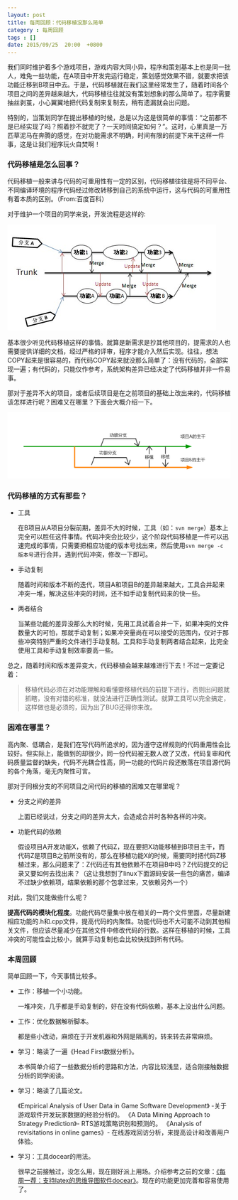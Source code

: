 ```yaml
---
layout: post
title: 每周回顾：代码移植没那么简单
category : 每周回顾 
tags : []
date: 2015/09/25  20:00  +0800
---
```


我们同时维护着多个游戏项目，游戏内容大同小异，程序和策划基本上也是同一批人，难免一些功能，在A项目中开发完运行稳定，策划感觉效果不错，就要求把该功能迁移到B项目中去。于是，代码移植就在我们这里经常发生了，随着时间各个项目之间的差异越来越大，代码移植往往就没有策划想象的那么简单了。程序需要抽丝剥茧，小心翼翼地把代码复制来复制去，稍有遗漏就会出问题。

特别的，当策划同学在提出移植的时候，总是以为这是很简单的事情：“之前都不是已经实现了吗？照着抄不就完了？一天时间搞定如何？”。这时，心里真是一万匹草泥马在奔腾的感觉，在对功能需求不明确，时间有限的前提下来干这样一件事，这是让我们程序玩火自焚啊！

<!--more-->

### 代码移植是怎么回事？


代码移植一般来讲与代码的可重用性有一定的区别，代码移植往往是将不同平台、不同编译环境的程序代码经过修改转移到自己的系统中运行，这与代码的可重用性有着本质的区别。（From:百度百科）


对于维护一个项目的同学来说，开发流程是这样的:

![分支合并](/assets/img/code-transplantation-1.png)

基本很少听见代码移植这样的事情。就算是新需求是抄其他项目的，提需求的人也需要提供详细的文档，经过严格的评审，程序才能介入然后实现。往往，想法COPY起来是很容易的，而代码COPY起来就没那么简单了：没有代码的，全部实现一遍；有代码的，只能仅作参考，系统架构差异已经决定了代码移植并非一件易事。

那对于差异不大的项目，或者后续项目是在之前项目的基础上改出来的，代码移植该怎样进行呢？困难又在哪里？下面会大概介绍一下。

![分支合并](/assets/img/code-transplantation-2.png)


### 代码移植的方式有那些？

- 工具

  在B项目从A项目分裂前期，差异不大的时候，工具（如：`svn merge`）基本上完全可以胜任这件事情。代码冲突会比较少，这个阶段代码移植是一件可以迅速完成的事情，只需要把相应功能的版本号找出来，然后使用`svn merge -c 版本号`进行合并，遇到代码冲突，修改一下即可。

- 手动复制

  随着时间和版本不断的迭代，项目A和项目B的差异越来越大，工具合并起来冲突一堆，解决这些冲突的时间，还不如手动复制代码来的快一些。

- 两者结合

  当某些功能的差异没那么大的时候，先用工具试着合并一下，如果冲突的文件数量大的可怕，那就手动复制；如果冲突量尚在可以接受的范围内，仅对于那些冲突特别严重的文件进行手动复制。工具和手动复制两者结合起来，比完全使用工具和手动复制效率要高一些。

总之，随着时间和版本差异变大，代码移植会越来越难进行下去！不过一定要记着：

> 移植代码必须在对功能理解和看懂要移植代码的前提下进行，否则出问题就抓瞎，没有对错的标准，就没法进行正确性测试。就算工具可以完全搞定，这样做也是必须的，因为出了BUG还得你来改。


### 困难在哪里？

高内聚、低耦合，是我们在写代码所追求的，因为遵守这样规则的代码重用性会比较好。但实际上，能做到的却很少，同一份代码被无数人改了又改，代码复审和代码质量监督的缺失，代码不光耦合性高，同一功能的代码片段还散落在项目源代码的各个角落，毫无内聚性可言。 

那对于同根分支的不同项目之间代码的移植的困难又在哪里呢？

- 分支之间的差异
  
  上面已经说过，分支之间的差异太大，会造成合并时各种各样的冲突。

- 功能代码的依赖

  假设项目A开发功能X，依赖了代码Z，现在要把X功能移植到B项目主干，而代码Z是项目B之前所没有的，那么在移植功能X的时候，需要同时把代码Z移植过来，那么问题来了：Z代码还有其他依赖不在项目B中吗？Z代码提交的记录又要如何去找出来？（这让我想到了linux下面源码安装一些包的痛苦，编译不过缺少依赖项，结果依赖的那个包拿过来，又依赖另外一个）

对此，我们又能做些什么呢？

**提高代码的模块化程度**。功能代码尽量集中放在相关的一两个文件里面，尽量新建相应功能的.h和.cpp文件，提高代码的内聚性。功能代码也不大可能不动到其他相关文件，但应该尽量减少在其他文件中修改代码的行数。这样在移植的时候，工具冲突的可能性会比较小，就算手动复制也会比较快找到所有代码。

### 本周回顾

简单回顾一下，今天事情比较多。

- 工作：移植一个小功能。

  一堆冲突，几乎都是手动复制的，好在没有代码依赖，基本上没出什么问题。

- 工作：优化数据解析脚本。

  都是些小改动，麻烦在于开发机器和外网是隔离的，转来转去非常麻烦。

- 学习：略读了一遍《Head First数据分析》。

  本书简单介绍了一些数据分析的思路和方法，内容比较浅显，适合刚接触数据分析的同学阅读。

- 学习：略读了几篇论文。

  《Empirical Analysis of User Data in Game Software Development》 -关于游戏软件开发玩家数据的经验分析的。
  《A Data Mining Approach to Strategy Prediction》- RTS游戏策略识别和预测的。
  《Analysis of revisitations in online games》- 在线游戏回访分析，来提高设计和改善用户体验。

- 学习：工具docear的用法。

  很早之前接触过，没怎么用，现在刚好派上用场。介绍参考之前的文章：[《每周一荐：支持latex的思维导图软件docear》](/posts/weekly-docear/)。现在的功能更加完善和容易使用了。
